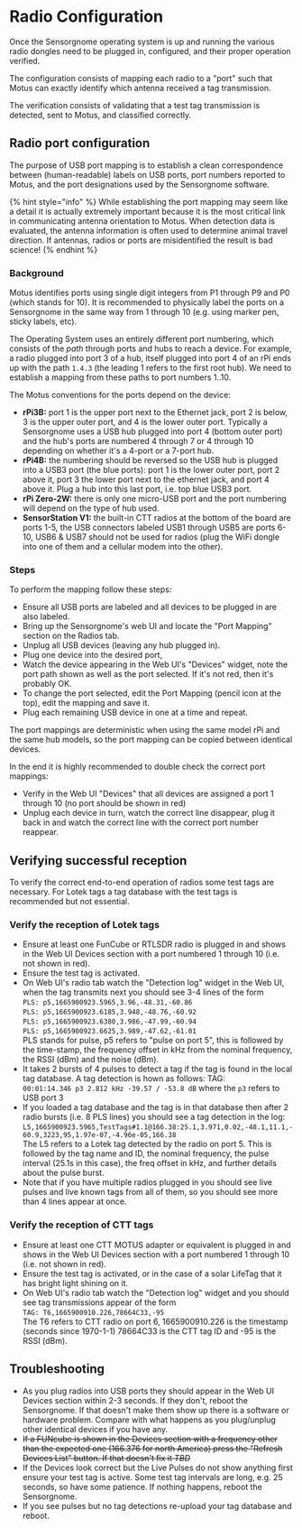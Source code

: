 # Radio Configuration

Once the Sensorgnome operating system is up and running the various radio dongles need to be plugged in, configured, and their proper operation verified.

The configuration consists of mapping each radio to a "port" such that Motus can exactly identify which antenna received a tag transmission.

The verification consists of validating that a test tag transmission is detected, sent to Motus, and classified correctly.

## Radio port configuration

The purpose of USB port mapping is to establish a clean correspondence between (human-readable) labels on USB ports, port numbers reported to Motus, and the port designations used by the Sensorgnome software.

{% hint style="info" %}
While establishing the port mapping may seem like a detail it is actually extremely important because it is the most critical link in communicating antenna orientation to Motus. When detection data is evaluated, the antenna information is often used to determine animal travel direction. If antennas, radios or ports are misidentified the result is bad science!
{% endhint %}

### Background

Motus identifies ports using single digit integers from P1 through P9 and P0 (which stands for 10). It is recommended to physically label the ports on a Sensorgnome in the same way from 1 through 10 (e.g. using marker pen, sticky labels, etc).

The Operating System uses an entirely different port numbering, which consists of the _path_ through ports and hubs to reach a device. For example, a radio plugged into port 3 of a hub, itself plugged into port 4 of an rPi ends up with the path `1.4.3` (the leading 1 refers to the first root hub). We need to establish a mapping from these paths to port numbers 1..10.

The Motus conventions for the ports depend on the device:

* **rPi3B:** port 1 is the upper port next to the Ethernet jack, port 2 is below, 3 is the upper outer port, and 4 is the lower outer port. Typically a Sensorgnome uses a USB hub plugged into port 4 (bottom outer port) and the hub's ports are numbered 4 through 7 or 4 through 10 depending on whether it's a 4-port or a 7-port hub.
* **rPi4B:** the numbering should be reversed so the USB hub is plugged into a USB3 port (the blue ports): port 1 is the lower outer port, port 2 above it, port 3 the lower port next to the ethernet jack, and port 4 above it. Plug a hub into this last port, i.e. top blue USB3 port.
* **rPi Zero-2W:** there is only one micro-USB port and the port numbering will depend on the type of hub used.
* **SensorStation V1:** the built-in CTT radios at the bottom of the board are ports 1-5, the USB connectors labeled USB1 through USB5 are ports 6-10, USB6 & USB7 should not be used for radios (plug the WiFi dongle into one of them and a cellular modem into the other).

### Steps

To perform the mapping follow these steps:

* Ensure all USB ports are labeled and all devices to be plugged in are also labeled.
* Bring up the Sensorgnome's web UI and locate the "Port Mapping" section on the Radios tab.
* Unplug all USB devices (leaving any hub plugged in).
* Plug one device into the desired port,
* Watch the device appearing in the Web UI's "Devices" widget, note the port path shown as well as the port selected. If it's not red, then it's probably OK.
* To change the port selected, edit the Port Mapping (pencil icon at the top), edit the mapping and save it.
* Plug each remaining USB device in one at a time and repeat.

The port mappings are deterministic when using the same model rPi and the same hub models, so the port mapping can be copied between identical devices.

In the end it is highly recommended to double check the correct port mappings:

* Verify in the Web UI "Devices" that all devices are assigned a port 1 through 10 (no port should be shown in red)
* Unplug each device in turn, watch the correct line disappear, plug it back in and watch the correct line with the correct port number reappear.

## Verifying successful reception

To verify the correct end-to-end operation of radios some test tags are necessary. For Lotek tags a tag database with the test tags is recommended but not essential.

### Verify the reception of Lotek tags

* Ensure at least one FunCube or RTLSDR radio is plugged in and shows in the Web UI Devices section with a port numbered 1 through 10 (i.e. not shown in red).
* Ensure the test tag is activated.
* On Web UI's radio tab watch the "Detection log" widget in the Web UI, when the tag transmits next you should see 3-4 lines of the form\
  `PLS: p5,1665900923.5965,3.96,-48.31,-60.86`\
  `PLS: p5,1665900923.6185,3.948,-48.76,-60.92`\
  `PLS: p5,1665900923.6380,3.986,-47.99,-60.94`\
  `PLS: p5,1665900923.6625,3.989,-47.62,-61.01`\
  PLS stands for pulse, p5 refers to "pulse on port 5", this is followed by the time-stamp, the frequency offset in kHz from the nominal frequency, the RSSI (dBm) and the noise (dBm).
* It takes 2 bursts of 4 pulses to detect a tag if the tag is found in the local tag database. A tag detection is hown as follows: TAG: \
  &#x20;`00:01:14.346 p3 2.812 kHz -39.57 / -53.8 dB` where the `p3` refers to USB port 3
* If you loaded a tag database and the tag is in that database then after 2 radio bursts (i.e. 8 PLS lines) you should see a tag detection in the log:\
  `L5,1665900923.5965,TestTags#1.1@166.38:25.1,3.971,0.02,-48.1,11.1,-60.9,3223,95,1.97e-07,-4.96e-05,166.38`\
  The L5 refers to a Lotek tag detected by the radio on port 5. This is followed by the tag name and ID, the nominal frequency, the pulse interval (25.1s in this case), the freq offset in kHz, and further details about the pulse burst.
* Note that if you have multiple radios plugged in you should see live pulses and live known tags from all of them, so you should see more than 4 lines appear at once.

### Verify the reception of CTT tags

* Ensure at least one CTT MOTUS adapter or equivalent is plugged in and shows in the Web UI Devices section with a port numbered 1 through 10 (i.e. not shown in red).
* Ensure the test tag is activated, or in the case of a solar LifeTag that it has bright light shining on it.
* On Web UI's radio tab watch the "Detection log" widget and you should see tag transmissions appear of the form\
  `TAG: T6,1665900910.226,78664C33,-95`\
  The T6 refers to CTT radio on port 6, 1665900910.226 is the timestamp (seconds since 1970-1-1) 78664C33 is the CTT tag ID and -95 is the RSSI (dBm).

## Troubleshooting

* As you plug radios into USB ports they should appear in the Web UI Devices section within 2-3 seconds. If they don't, reboot the Sensorgnome. If that doesn't make them show up there is a software or hardware problem. Compare with what happens as you plug/unplug other identical devices if you have any.
* ~~If a FUNcube is shown in the Devices section with a frequency other than the expected one (166.376 for north America) press the "Refresh Devices List" button. If that doesn't fix it _TBD_~~
* If the Devices look correct but the Live Pulses do not show anything first ensure your test tag is active. Some test tag intervals are long, e.g. 25 seconds, so have some patience. If nothing happens, reboot the Sensorgnome.
* If you see pulses but no tag detections re-upload your tag database and reboot.

